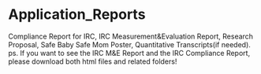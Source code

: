 # Application_Reports
Compliance Report for IRC, IRC Measurement&Evaluation Report, Research Proposal, Safe Baby Safe Mom Poster, Quantitative Transcripts(if needed).
ps. If you want to see the IRC M&E Report and the IRC Compliance Report, please download both html files and related folders!

